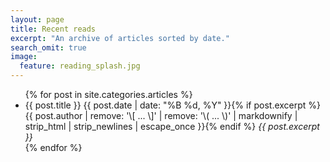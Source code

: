 ```yaml
---
layout: page
title: Recent reads
excerpt: "An archive of articles sorted by date."
search_omit: true
image:
  feature: reading_splash.jpg
---
```


<ul class="post-list">
{% for post in site.categories.articles %}
  <li><article>{{ post.title }} <span class="entry-date"><time datetime="{{ post.date | date_to_xmlschema }}">{{ post.date | date: "%B %d, %Y" }}</time></span>{% if post.excerpt %} <span class="excerpt">{{ post.author | remove: '\[ ... \]' | remove: '\( ... \)' | markdownify | strip_html | strip_newlines | escape_once }}</span>{% endif %} <i>{{ post.excerpt }}</i></article></li>
{% endfor %}
</ul>
